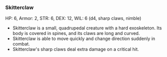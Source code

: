 ### Skitterclaw

HP: 6, Armor: 2, STR: 6, DEX: 12, WIL: 6 (d4, sharp claws, nimble)

- Skitterclaw is a small, quadrupedal creature with a hard exoskeleton. Its body is covered in spines, and its claws are long and curved.
- Skitterclaw is able to move quickly and change direction suddenly in combat.
- Skitterclaw's sharp claws deal extra damage on a critical hit.

